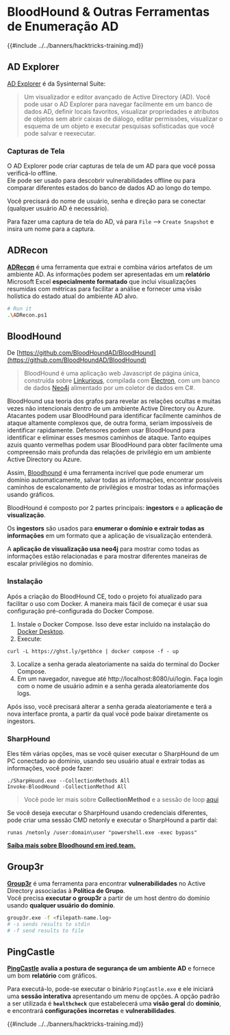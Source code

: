 # BloodHound & Outras Ferramentas de Enumeração AD

{{#include ../../banners/hacktricks-training.md}}

## AD Explorer

[AD Explorer](https://docs.microsoft.com/en-us/sysinternals/downloads/adexplorer) é da Sysinternal Suite:

> Um visualizador e editor avançado de Active Directory (AD). Você pode usar o AD Explorer para navegar facilmente em um banco de dados AD, definir locais favoritos, visualizar propriedades e atributos de objetos sem abrir caixas de diálogo, editar permissões, visualizar o esquema de um objeto e executar pesquisas sofisticadas que você pode salvar e reexecutar.

### Capturas de Tela

O AD Explorer pode criar capturas de tela de um AD para que você possa verificá-lo offline.\
Ele pode ser usado para descobrir vulnerabilidades offline ou para comparar diferentes estados do banco de dados AD ao longo do tempo.

Você precisará do nome de usuário, senha e direção para se conectar (qualquer usuário AD é necessário).

Para fazer uma captura de tela do AD, vá para `File` --> `Create Snapshot` e insira um nome para a captura.

## ADRecon

[**ADRecon**](https://github.com/adrecon/ADRecon) é uma ferramenta que extrai e combina vários artefatos de um ambiente AD. As informações podem ser apresentadas em um **relatório** Microsoft Excel **especialmente formatado** que inclui visualizações resumidas com métricas para facilitar a análise e fornecer uma visão holística do estado atual do ambiente AD alvo.
```bash
# Run it
.\ADRecon.ps1
```
## BloodHound

De [https://github.com/BloodHoundAD/BloodHound](https://github.com/BloodHoundAD/BloodHound)

> BloodHound é uma aplicação web Javascript de página única, construída sobre [Linkurious](http://linkurio.us/), compilada com [Electron](http://electron.atom.io/), com um banco de dados [Neo4j](https://neo4j.com/) alimentado por um coletor de dados em C#.

BloodHound usa teoria dos grafos para revelar as relações ocultas e muitas vezes não intencionais dentro de um ambiente Active Directory ou Azure. Atacantes podem usar BloodHound para identificar facilmente caminhos de ataque altamente complexos que, de outra forma, seriam impossíveis de identificar rapidamente. Defensores podem usar BloodHound para identificar e eliminar esses mesmos caminhos de ataque. Tanto equipes azuis quanto vermelhas podem usar BloodHound para obter facilmente uma compreensão mais profunda das relações de privilégio em um ambiente Active Directory ou Azure.

Assim, [Bloodhound](https://github.com/BloodHoundAD/BloodHound) é uma ferramenta incrível que pode enumerar um domínio automaticamente, salvar todas as informações, encontrar possíveis caminhos de escalonamento de privilégios e mostrar todas as informações usando gráficos.

BloodHound é composto por 2 partes principais: **ingestors** e a **aplicação de visualização**.

Os **ingestors** são usados para **enumerar o domínio e extrair todas as informações** em um formato que a aplicação de visualização entenderá.

A **aplicação de visualização usa neo4j** para mostrar como todas as informações estão relacionadas e para mostrar diferentes maneiras de escalar privilégios no domínio.

### Instalação

Após a criação do BloodHound CE, todo o projeto foi atualizado para facilitar o uso com Docker. A maneira mais fácil de começar é usar sua configuração pré-configurada do Docker Compose.

1. Instale o Docker Compose. Isso deve estar incluído na instalação do [Docker Desktop](https://www.docker.com/products/docker-desktop/).
2. Execute:
```
curl -L https://ghst.ly/getbhce | docker compose -f - up
```
3. Localize a senha gerada aleatoriamente na saída do terminal do Docker Compose.  
4. Em um navegador, navegue até http://localhost:8080/ui/login. Faça login com o nome de usuário admin e a senha gerada aleatoriamente dos logs.

Após isso, você precisará alterar a senha gerada aleatoriamente e terá a nova interface pronta, a partir da qual você pode baixar diretamente os ingestors.

### SharpHound

Eles têm várias opções, mas se você quiser executar o SharpHound de um PC conectado ao domínio, usando seu usuário atual e extrair todas as informações, você pode fazer:
```
./SharpHound.exe --CollectionMethods All
Invoke-BloodHound -CollectionMethod All
```
> Você pode ler mais sobre **CollectionMethod** e a sessão de loop [aqui](https://support.bloodhoundenterprise.io/hc/en-us/articles/17481375424795-All-SharpHound-Community-Edition-Flags-Explained)

Se você deseja executar o SharpHound usando credenciais diferentes, pode criar uma sessão CMD netonly e executar o SharpHound a partir daí:
```
runas /netonly /user:domain\user "powershell.exe -exec bypass"
```
[**Saiba mais sobre Bloodhound em ired.team.**](https://ired.team/offensive-security-experiments/active-directory-kerberos-abuse/abusing-active-directory-with-bloodhound-on-kali-linux)

## Group3r

[**Group3r**](https://github.com/Group3r/Group3r) é uma ferramenta para encontrar **vulnerabilidades** no Active Directory associadas à **Política de Grupo**. \
Você precisa **executar o group3r** a partir de um host dentro do domínio usando **qualquer usuário do domínio**.
```bash
group3r.exe -f <filepath-name.log>
# -s sends results to stdin
# -f send results to file
```
## PingCastle

[**PingCastle**](https://www.pingcastle.com/documentation/) **avalia a postura de segurança de um ambiente AD** e fornece um bom **relatório** com gráficos.

Para executá-lo, pode-se executar o binário `PingCastle.exe` e ele iniciará uma **sessão interativa** apresentando um menu de opções. A opção padrão a ser utilizada é **`healthcheck`** que estabelecerá uma **visão geral** do **domínio**, e encontrará **configurações incorretas** e **vulnerabilidades**.&#x20;

{{#include ../../banners/hacktricks-training.md}}
